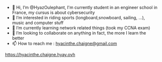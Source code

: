 - 👋 Hi, I’m @HyazOulephant, I'm currently student in an engineer school in France, my cursus is about cybersecurity
- 👀 I’m interested in riding sports (longboard,snowboard, sailing, ...), music and computer stuff
- 🌱 I’m currently learning network related things (took my CCNA exam)
- 💞️ I’m looking to collaborate on anything in fact, the more I learn the better
- 📫 How to reach me : hyacinthe.chaigne@gmail.com

https://hyacinthe.chaigne.hyay.ovh

<!---
HyazOulephant/HyazOulephant is a ✨ special ✨ repository because its `README.md` (this file) appears on your GitHub profile.
You can click the Preview link to take a look at your changes.
--->
